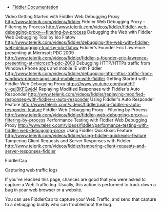 
* [Fiddler Documentation](http://docs.telerik.com/fiddler/)


Video
Getting Started with Fiddler Web Debugging Proxy http://www.telerik.com/videos/fiddler
Fiddler Web Debugging Proxy - Filtering by Process  http://www.telerik.com/videos/fiddler/fiddler-web-debugging-proxy---filtering-by-process
Debugging the Web with Fiddler Web Debugging Tool by Ido Flatow http://www.telerik.com/videos/fiddler/debugging-the-web-with-fiddler-web-debuggging-tool-by-ido-flatow
Fiddler's Founder Eric Lawrence presenting at Microsoft PDC 2009 http://www.telerik.com/videos/fiddler/fiddler-s-founder-eric-lawrence-presenting-at-microsoft-pdc-2009
Debugging HTTP/HTTPs traffic from Windows Phone apps and mobile IE with Fiddler http://www.telerik.com/videos/fiddler/debugging-http-https-traffic-from-windows-phone-apps-and-mobile-ie-with-fiddler
Getting Started with Fiddler Web Debugging Proxy https://www.youtube.com/watch?v=gujBKFGwjd4
Replaying Modified Responses with Fiddler's Auto Responder http://www.telerik.com/videos/fiddler/replaying-modified-responses-with-fiddler-s-auto-responder
Using Fiddler's Auto Responder Feature http://www.telerik.com/videos/fiddler/using-fiddler-s-auto-responder-feature
Fiddler Web Debugging Proxy - Filtering by Process http://www.telerik.com/videos/fiddler/fiddler-web-debugging-proxy---filtering-by-process
Performance Testing with Fiddler Web Debugging Proxy http://www.telerik.com/videos/fiddler/performance-testing-with-fiddler-web-debugging-proxy
Using Fiddler QuickExec Feature http://www.telerik.com/videos/fiddler/using-fiddler-quickexec-feature
Tampering Client Requests and Server Responses with Fiddler http://www.telerik.com/videos/fiddler/tampering-client-requests-and-server-responses-fiddler



FiddlerCap

Capturing web traffic logs

If you've reached this page, chances are good that you were asked to capture a Web Traffic log. Usually, this action is performed to track down a bug in your web browser or a website.

You can use FiddlerCap to capture your Web Traffic, and send that capture to a debugging buddy who can troubleshoot the bug.
